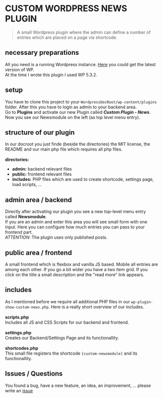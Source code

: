 # CUSTOM WORDPRESS NEWS PLUGIN

> A small Wordpress plugin where the admin can define a number of entries which are placed on a page via shortcode.


## necessary preparations
All you need is a running Wordpress instance. [Here](https://wordpress.org/download/) you could get the latest version of WP. <br>
At the time I wrote this plugin I used WP 5.3.2.


## setup
You have to clone this project to your `WordpressDocRoot/wp-content/plugins` folder. After this you have to login as admin to your backend area. <br>
Go to **Plugins** and activate our new Plugin called ***Custom Plugin - News***. Now you see our Newsmodule on the left (as top level menu entry).

## structure of our plugin
In our docroot you just finde (beside the directories) the MIT license, the README and our main php file which requires all php files.
<br><br>
**directories:**  <br>
* **admin:** backend relevant files
* **public:** frontend relevant files
* **includes:** PHP files which are used to create shortcode, settings page, load scripts, ...


## admin area / backend
Directly after activating our plugin you see a new top-level menu entry called **Newsmodule**.<br>
If you are an admin and enter this area you will see small form with one input. Here you can configure how much entries you can pass to your frontend part. <br>
*ATTENTION:* The plugin uses only published posts.


## public area / frontend
A small frontend which is flexbox and vanilla JS based. Mobile all entries are among each other. If you go a bit wider you have a two item grid. If you click on the title a small description and the "read more" link appears.


## includes
As I mentioned before we require all additional PHP files in our `wp-plugin-show-custom-news.php`. Here is a really short overview of our includes.
<br><br>
**scripts.php** <br>
Includes all JS and CSS Scripts for our backend and frontend.
<br><br>
**settings.php** <br>
Creates our Backend/Settings Page and its functionallity.
<br><br>
**shortcodes.php** <br>
This small file registers the shortcode `[custom-newsmodule]` and its functionallity.


## Issues / Questions
You found a bug, have a new feature, an idea, an improvement, ... please write an [issue](https://github.com/R4xx4r/wp-plugin-show-custom-news/issues)
